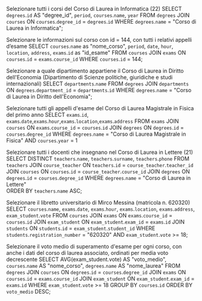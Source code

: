 Selezionare tutti i corsi del Corso di Laurea in Informatica (22)
SELECT `degrees`.`id` AS "degree_id", `period`, `courses`.`name`, `year`
FROM `degrees`
JOIN `courses`
ON `courses`.`degree_id` = `degrees`.`id`
WHERE `degrees`.`name` = "Corso di Laurea in Informatica";



Selezionare le informazioni sul corso con id = 144, con tutti i relativi appelli d’esame
SELECT `courses`.`name` as "nome_corso", `period`, `date`, `hour`, `location`, `address`, `exams`.`id` as "id_esame"
FROM `courses`
JOIN `exams`
ON `courses`.`id` = `exams`.`course_id`
WHERE `courses`.`id` = 144;



Selezionare a quale dipartimento appartiene il Corso di Laurea in Diritto dell'Economia (Dipartimento di Scienze politiche, giuridiche e studi internazionali)
SELECT `departments`.`name`
FROM `degrees`
JOIN `departments`
ON `degrees`.`department_id` = `departments`.`id`
WHERE `degrees`.`name` = "Corso di Laurea in Diritto dell'Economia";


Selezionare tutti gli appelli d'esame del Corso di Laurea Magistrale in Fisica del primo anno
SELECT `exams`.`id`, `exams`.`date`,`exams`.`hour`,`exams`.`location`,`exams`.`address`
FROM `exams`
JOIN `courses` ON `exams`.`course_id` = `courses`.`id`
JOIN `degrees` ON `degrees`.`id` = `courses`.`degree_id`
WHERE `degrees`.`name` = "Corso di Laurea Magistrale in Fisica"
AND `courses`.`year` = 1



Selezionare tutti i docenti che insegnano nel Corso di Laurea in Lettere (21)
SELECT DISTINCT `teachers`.`name`, `teachers`.`surname`, `teachers`.`phone`
FROM `teachers`
JOIN `course_teacher` ON `teachers`.`id` = `course_teacher`.`teacher_id`
JOIN `courses` ON `courses`.`id` = `course_teacher`.`course_id`
JOIN `degrees` ON `degrees`.`id` = `courses`.`degree_id`
WHERE `degrees`.`name` = "Corso di Laurea in Lettere"  
ORDER BY `teachers`.`name` ASC;



Selezionare il libretto universitario di Mirco Messina (matricola n. 620320)
SELECT `courses`.`name`, `exams`.`date`, `exams`.`hour`, `exams`.`location`, `exams`.`address`, `exam_student`.`vote` 
FROM `courses`
JOIN `exams` ON `exams`.`course_id` = `courses`.`id`
JOIN `exam_student` ON `exam_student`.`exam_id` = `exams`.`id`
JOIN `students` ON `students`.`id` = `exam_student`.`student_id`
WHERE `students`.`registration_number` = "620320"
AND `exam_student`.`vote` >= 18;



Selezionare il voto medio di superamento d'esame per ogni corso, con anche i dati del corso di laurea associato, ordinati per media voto decrescente
SELECT AVG(exam_student.vote) AS "voto_medio", `courses`.`name` AS "nome_corso", `degrees`.`name` AS "nome_laurea" 
FROM `degrees` 
JOIN `courses` ON `degrees`.`id` = `courses`.`degree_id` 
JOIN `exams` ON `courses`.`id` = `exams`.`course_id` 
JOIN `exam_student` ON `exam_student`.`exam_id` = `exams`.`id` 
WHERE `exam_student`.`vote` >= 18 
GROUP BY `courses`.`id` 
ORDER BY `voto_medio` DESC;